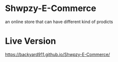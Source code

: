 # Shwpzy-E-Commerce
an online store that can have different kind of prodicts 

# Live Version
https://backyard911.github.io/Shwpzy-E-Commerce/
